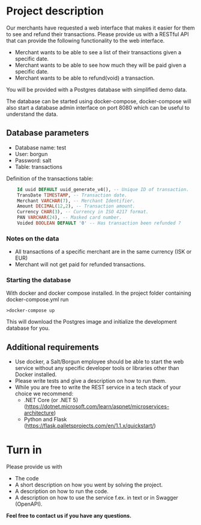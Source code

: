 # Project description

Our merchants have requested a web interface that makes it easier for them to see and refund their transactions.
Please provide us with a RESTful API that can provide the following functionality to the web interface.

* Merchant wants to be able to see a list of their transactions given a specific date.
* Merchant wants to be able to see how much they will be paid given a specific date.
* Merchant wants to be able to refund(void) a transaction.

You will be provided with a Postgres database with simplified demo data.

The database can be started using docker-compose, docker-compose will also start a database admin interface on port 8080 which can be useful to understand the data.

## Database parameters ##

* Database name: test
* User: borgun
* Password: salt
* Table: transactions

Definition of the transactions table:
``` sql
    Id uuid DEFAULT uuid_generate_v4(), -- Unique ID of transaction.
    TransDate TIMESTAMP, -- Transaction date.
    Merchant VARCHAR(7), -- Merchant Identifier.
    Amount DECIMAL(12,2), -- Transaction amount.
    Currency CHAR(3), -- Currency in ISO 4217 format.
    PAN VARCHAR(24), -- Masked card number.
    Voided BOOLEAN DEFAULT '0' -- Has transaction been refunded ?
```

### Notes on the data ###
 * All transactions of a specific merchant are in the same currency (ISK or EUR)
 * Merchant will not get paid for refunded transactions.

### Starting the database ### 
With docker and docker compose installed. In the project folder containing docker-compose.yml run

`>docker-compose up`

This will download the Postgres image and initialize the development database for you.

## Additional requirements ##
 * Use docker, a Salt/Borgun employee should be able to start the web service without any specific developer tools or libraries other than Docker installed.
 * Please write tests and give a description on how to run them.
 * While you are free to write the REST service in a tech stack of your choice we recommend:
   * .NET Core (or .NET 5) (https://dotnet.microsoft.com/learn/aspnet/microservices-architecture)
   * Python and Flask (https://flask.palletsprojects.com/en/1.1.x/quickstart/)

# Turn in #
Please provide us with
 * The code
 * A short description on how you went by solving the project.
 * A description on how to run the code.
 * A description on how to use the service f.ex. in text or in Swagger (OpenAPI).

**Feel free to contact us if you have any questions.**
